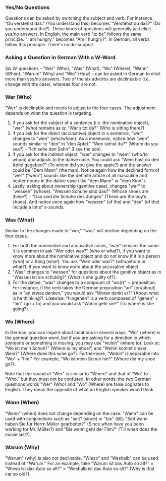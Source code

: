 ### Yes/No Questions

Questions can be asked by switching the subject and verb. For instance, "Du verstehst das." (You understand this) becomes "Verstehst du das?" (Do you understand this?). These kinds of questions will generally just elicit yes/no answers. In English, the main verb "to be" follows the same principle. "I am hungry." becomes "Am I hungry?". In German, all verbs follow this principle. There's no do-support.

### Asking a Question in German With a W-Word

Six W-questions - "Wer" (Who), "Was" (What), "Wo" (Where), "Wann" (When), "Warum" (Why) and "Wie" (How) - can be asked in German to elicit more than yes/no answers. Two of the six adverbs are declineable (i.e. change with the case), whereas four are not.

### Wer (Who)

"Wer" is declinable and needs to adjust to the four cases. The adjustment depends on what the question is targeting.

1.  If you ask for the subject of a sentence (i.e. the nominative object), "wer" (who) remains as is: "Wer sitzt da?" (Who is sitting there?).
2.  If you ask for the direct (accusative) object in a sentence, "wer" changes to "wen" (who/whom). As a mnemonic, notice how "wen" sounds similar to "den" in "den Apfel." "Wen siehst du?" (Whom do you see?) - "Ich sehe den Sohn" (I see the son).
3.  If you ask for the indirect object, "wer" changes to "wem" (who/to whom) and adjusts to the dative case. You could ask "Wem hast du den Apfel gegeben?" (To whom did you give the apple?) and the answer could be "Dem Mann" (the man). Notice again how the declined form of "wer" ("wem") sounds like the definite article of all masculine and neuter nouns in the dative case (like "dem Mann" or "dem Kind").
4.  Lastly, asking about ownership (genitive case), changes "wer" to "wessen" (whose). "Wessen Schuhe sind das?" (Whose shoes are these?) - "Das sind die Schuhe des Jungen" (These are the boy’s shoes). And notice once again how "wessen" (of the) and "des" (of the) include a lot of s-sounds.

### Was (What)

Similar to the changes made to "wer," "was" will decline depending on the four cases.

1.  For both the nominative and accusative cases, "was" remains the same. It is common to ask "Wer oder was?" (who or what?), if you want to know more about the nominative object and do not know if it is a person (who) or a thing (what). You ask "Wen oder was?" (who/whom or what?), if you want to know more about the accusative object.
2.  "Was" changes to "wessen" for questions about the genitive object as in "Wessen ist sie schuldig?" (What is she guilty of?).
3.  For the dative, "was" changes to a compount of "wo(r)" + preposition. For instance, if the verb takes the German preposition "an" (on/about) as in "an etwas denken," you would ask "Woran denkt er?" (About what is he thinking?). Likewise, "hingehen" is a verb composed of "gehen" + "hin" (go + to) and you would ask "Wohin geht sie?" (To where is she going?).

### Wo (Where)

In German, you can inquire about locations in several ways. "Wo" (where) is the general question word, but if you are asking for a direction in which someone or something is moving, you may use "wohin" (where to). Look at: "Wo ist mein Schuh?" (Where is my shoe?) and "Wohin kommt dieser Wein?" (Where does this wine go?). Furthermore, "Wohin" is separable into "Wo" + "hin." For example, "Wo ist mein Schuh hin?" (Where did my shoe go?).

Note that the sound of "Wer" is similar to "Where" and that of "Wo" to "Who," but they must not be confused. In other words: the two German questions words "Wer" (Who) and "Wo" (Where) are false cognates to English. They mean the opposite of what an English speaker would think.

### Wann (When)

"Wann" (when) does not change depending on the case. "Wann" can be used with conjunctions such as "seit" (since) or "bis" (till): "Seit wann haben Sie für Herrn Müller gearbeitet?" (Since when have you been working for Mr. Müller?) and "Bis wann geht der Film?" (Till when does the movie last?).

### Warum (Why)

"Warum" (why) is also not declinable. "Wieso" and "Weshalb" can be used instead of "Warum." For an example, take "Warum ist das Auto so alt?" = "Wieso ist das Auto so alt?" = "Weshalb ist das Auto so alt?" (Why is that car so old?).
